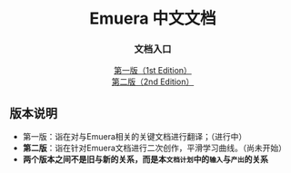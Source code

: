 <h1 align='center'>Emuera 中文文档</h1>
<h3 align='center'>文档入口</h3>
<div align='center'><a href="1st Edition/Menu.md">第一版（1st Edition）</a></div>
<div align='center'><a href="2nd Edition/Menu.md">第二版（2nd Edition）</a></div>

## 版本说明

- 第一版：诣在对与Emuera相关的关键文档进行翻译；（进行中）
- **第二版**：诣在针对Emuera文档进行二次创作，平滑学习曲线。（尚未开始）
- **两个版本之间不是旧与新的关系，而是本`文档计划`中的`输入`与`产出`的关系**